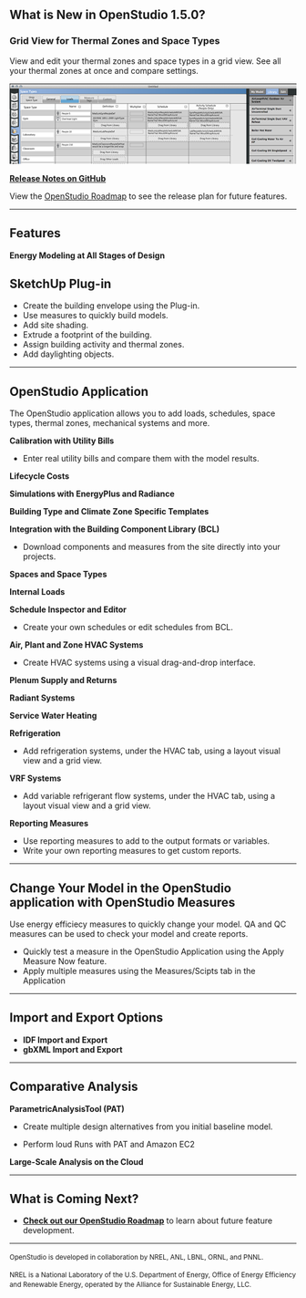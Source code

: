 
## What is New in OpenStudio 1.5.0?

### Grid View for Thermal Zones and Space Types
View and edit your thermal zones and space types in a grid view. See all your thermal zones at once and compare settings. 

![Opening Screen](../../img/features/grid_thumb.png "Grid View example")

[__Release Notes on GitHub__](http://github.com/NREL/OpenStudio/releases)

View the [OpenStudio Roadmap](roadmap.md) to see the release plan for future features.
____________________________

## Features

__Energy Modeling at All Stages of Design__

## SketchUp Plug-in

* Create the building envelope using the Plug-in.
* Use measures to quickly build models. 
* Add site shading.
* Extrude a footprint of the building.
* Assign building activity and thermal zones.
* Add daylighting objects.

____________________________


## OpenStudio Application
The OpenStudio application allows you to add loads, schedules, space types, thermal zones, mechanical systems and more.

__Calibration with Utility Bills__
  
  * Enter real utility bills and compare them with the model results. 
   
 __Lifecycle Costs__
 
__Simulations with EnergyPlus and Radiance__

__Building Type and Climate Zone Specific Templates__

__Integration with the Building Component Library (BCL)__

  * Download components and measures from the site directly into your projects.
 
__Spaces and Space Types__ 

__Internal Loads__

__Schedule Inspector and Editor__

  * Create your own schedules or edit schedules from BCL.  
  
__Air, Plant and Zone HVAC Systems__

  * Create HVAC systems using a visual drag-and-drop interface.
  
__Plenum Supply and Returns__
  
__Radiant Systems__

__Service Water Heating__

__Refrigeration__

  * Add refrigeration systems, under the HVAC tab, using a layout visual view and a grid view.
  
__VRF Systems__

* Add variable refrigerant flow systems, under the HVAC tab, using a layout visual view and a grid view.

__Reporting Measures__

* Use reporting measures to add to the output formats or variables. 
* Write your own reporting measures to get custom reports.

____________________________

## Change Your Model in the OpenStudio application with OpenStudio Measures
Use energy efficiecy measures to quickly change your model. QA and QC measures can be used to check your model and create reports.

* Quickly test a measure in the OpenStudio Application using the Apply Measure Now feature.
* Apply multiple measures using the Measures/Scipts tab in the Application

____________________________

## Import and Export Options
* __IDF Import and Export__
* __gbXML Import and Export__

____________________________

## Comparative Analysis
 __ParametricAnalysisTool (PAT)__

* Create multiple design alternatives from you initial baseline model.

* Perform loud Runs with PAT and Amazon EC2

__Large-Scale Analysis on the Cloud__


____________________________
 
## What is Coming Next?   
* [__Check out our OpenStudio Roadmap__](roadmap.md) to learn about future feature development.

_______________________


<p class="text-center"><small>OpenStudio is developed in collaboration by NREL, ANL, LBNL, ORNL, and PNNL.</small></p> 

<p class="text-center"><small>NREL is a National Laboratory of the U.S. Department of Energy, Office of Energy Efficiency and Renewable Energy, operated by the Alliance for Sustainable Energy, LLC.</small></p>

